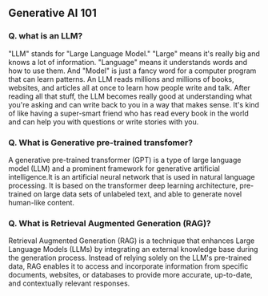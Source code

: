 
## Generative AI 101

### Q. what is an LLM? 
"LLM" stands for "Large Language Model." "Large" means it's really big and knows a lot of information. "Language" means it understands words and how to use them. And "Model" is just a fancy word for a computer program that can learn patterns. An LLM reads millions and millions of books, websites, and articles all at once to learn how people write and talk. After reading all that stuff, the LLM becomes really good at understanding what you're asking and can write back to you in a way that makes sense. It's kind of like having a super-smart friend who has read every book in the world and can help you with questions or write stories with you.

### Q. What is Generative pre-trained transfomer?
A generative pre-trained transformer (GPT) is a type of large language model (LLM) and a prominent framework for generative artificial intelligence.It is an artificial neural network that is used in natural language processing. It is based on the transformer deep learning architecture, pre-trained on large data sets of unlabeled text, and able to generate novel human-like content.

### Q. What is Retrieval Augmented Generation (RAG)? 
Retrieval Augmented Generation (RAG) is a technique that enhances Large Language Models (LLMs) by integrating an external knowledge base during the generation process. Instead of relying solely on the LLM's pre-trained data, RAG enables it to access and incorporate information from specific documents, websites, or databases to provide more accurate, up-to-date, and contextually relevant responses.
